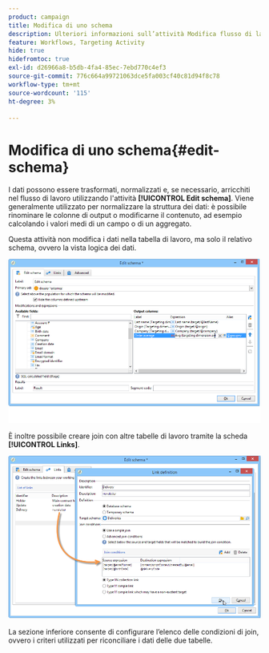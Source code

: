 ```yaml
---
product: campaign
title: Modifica di uno schema
description: Ulteriori informazioni sull’attività Modifica flusso di lavoro dello schema
feature: Workflows, Targeting Activity
hide: true
hidefromtoc: true
exl-id: d26966a8-b5db-4fa4-85ec-7ebd770c4ef3
source-git-commit: 776c664a99721063dce5fa003cf40c81d94f8c78
workflow-type: tm+mt
source-wordcount: '115'
ht-degree: 3%

---
```


# Modifica di uno schema{#edit-schema}



I dati possono essere trasformati, normalizzati e, se necessario, arricchiti nel flusso di lavoro utilizzando l&#39;attività **[!UICONTROL Edit schema]**. Viene generalmente utilizzato per normalizzare la struttura dei dati: è possibile rinominare le colonne di output o modificarne il contenuto, ad esempio calcolando i valori medi di un campo o di un aggregato.

Questa attività non modifica i dati nella tabella di lavoro, ma solo il relativo schema, ovvero la vista logica dei dati.

![](assets/wf_manipulation_box.png)

È inoltre possibile creare join con altre tabelle di lavoro tramite la scheda **[!UICONTROL Links]**.

![](assets/wf_manipulation_box_link_tab.png)

La sezione inferiore consente di configurare l’elenco delle condizioni di join, ovvero i criteri utilizzati per riconciliare i dati delle due tabelle.
